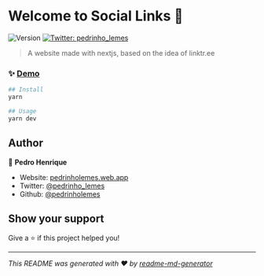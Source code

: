 # Welcome to Social Links 👋
![Version](https://img.shields.io/badge/version-0.1.0-blue.svg?cacheSeconds=2592000)
[![Twitter: pedrinho_lemes](https://img.shields.io/twitter/follow/pedrinho_lemes.svg?style=social)](https://twitter.com/pedrinho_lemes)

> A website made with nextjs, based on the idea of linktr.ee

### ✨ [Demo](https://pedrinholemes.web.app)


```sh
## Install
yarn

## Usage
yarn dev
```

## Author

👤 **Pedro Henrique**

* Website: [pedrinholemes.web.app](https://pedrinholemes.web.app)
* Twitter: [@pedrinho_lemes](https://twitter.com/pedrinho_lemes)
* Github: [@pedrinholemes](https://github.com/pedrinholemes)

## Show your support

Give a ⭐️ if this project helped you!


***
_This README was generated with ❤️ by [readme-md-generator](https://github.com/kefranabg/readme-md-generator)_
